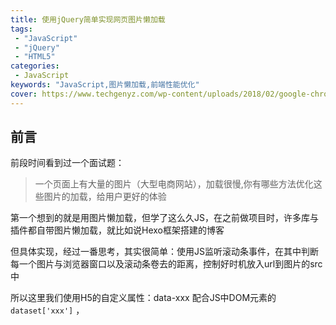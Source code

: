 ```yaml
---
title: 使用jQuery简单实现网页图片懒加载
tags:
 - "JavaScript"
 - "jQuery"
 - "HTML5"
categories: 
 - JavaScript
keywords: "JavaScript,图片懒加载,前端性能优化"
cover: https://www.techgenyz.com/wp-content/uploads/2018/02/google-chrome-lazy-loading.jpg
---
```


## 前言

前段时间看到过一个面试题：

> 一个页面上有大量的图片（大型电商网站），加载很慢,你有哪些方法优化这些图片的加载，给用户更好的体验

第一个想到的就是用图片懒加载，但学了这么久JS，在之前做项目时，许多库与插件都自带图片懒加载，就比如说Hexo框架搭建的博客

但具体实现，经过一番思考，其实很简单：使用JS监听滚动条事件，在其中判断每一个图片与浏览器窗口以及滚动条卷去的距离，控制好时机放入url到图片的src中

所以这里我们使用H5的自定义属性：data-xxx 配合JS中DOM元素的 `dataset['xxx']` ， 

